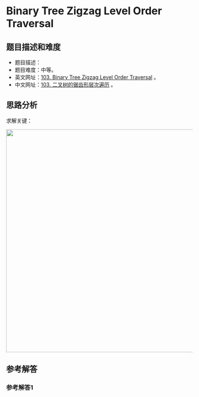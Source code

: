 # Binary Tree Zigzag Level Order Traversal

## 题目描述和难度
+ 题目描述：
+ 题目难度：中等。
+ 英文网址：[103. Binary Tree Zigzag Level Order Traversal](https://leetcode.com/problems/binary-tree-zigzag-level-order-traversal/description/)  。
+ 中文网址：[103. 二叉树的锯齿形层次遍历](https://leetcode-cn.com/problems/binary-tree-zigzag-level-order-traversal/description/)  。
## 思路分析
求解关键：

<img src="https://liweiwei1419.github.io/images/leetcode-solution/" width="600">

## 参考解答
### 参考解答1

```java

```